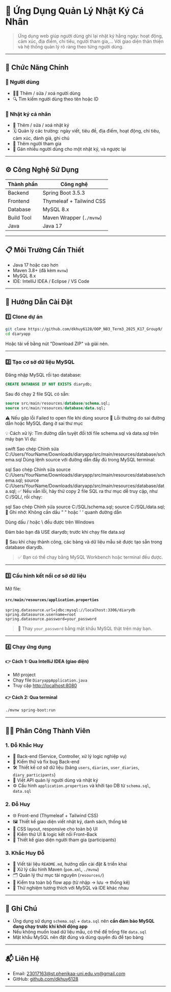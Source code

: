 # 📔 Ứng Dụng Quản Lý Nhật Ký Cá Nhân

> Ứng dụng web giúp người dùng ghi lại nhật ký hằng ngày: hoạt động, cảm xúc, địa điểm, chi tiêu, người tham gia,… Với giao diện thân thiện và hệ thống quản lý rõ ràng theo từng người dùng.

---

## 🔑 Chức Năng Chính

### 👤 Người dùng
- 🧑‍💼 Thêm / sửa / xoá người dùng
- 🔍 Tìm kiếm người dùng theo tên hoặc ID

### 📓 Nhật ký cá nhân
- 📝 Thêm / sửa / xoá nhật ký
- 🗓️ Quản lý các trường: ngày viết, tiêu đề, địa điểm, hoạt động, chi tiêu, cảm xúc, đánh giá, ghi chú
- 👥 Thêm người tham gia
- 🔗 Gán nhiều người dùng cho một nhật ký, và ngược lại

---

## ⚙️ Công Nghệ Sử Dụng

| Thành phần    | Công nghệ                                      |
|---------------|------------------------------------------------|
| Backend       | Spring Boot 3.5.3                              |
| Frontend      | Thymeleaf + Tailwind CSS                      |
| Database      | MySQL 8.x                                      |
| Build Tool    | Maven Wrapper (`./mvnw`)                       |
| Java          | Java 17                                        |

---

## 📋 Môi Trường Cần Thiết

- Java 17 hoặc cao hơn  
- Maven 3.8+ (đã kèm `mvnw`)  
- MySQL 8.x  
- IDE: IntelliJ IDEA / Eclipse / VS Code

---

## 🚀 Hướng Dẫn Cài Đặt

### 1️⃣ Clone dự án

```bash
git clone https://github.com/dkhuy6128/OOP_N03_Term3_2025_K17_Group9/
cd diaryapp
```

Hoặc tải về bằng nút "Download ZIP" và giải nén.

---

### 2️⃣ Tạo cơ sở dữ liệu MySQL

Đăng nhập MySQL rồi tạo database:

```sql
CREATE DATABASE IF NOT EXISTS diarydb;
```

Sau đó chạy 2 file SQL có sẵn:

```sql
source src/main/resources/database/schema.sql;
source src/main/resources/database/data.sql;
```
⚠️ Nếu gặp lỗi Failed to open file khi dùng source
📌 Lỗi thường do sai đường dẫn hoặc MySQL đang ở sai thư mục

💡 Cách xử lý:
Tìm đường dẫn tuyệt đối tới file schema.sql và data.sql trên máy bạn
Ví dụ:

swift
Sao chép
Chỉnh sửa
C:/Users/YourName/Downloads/diaryapp/src/main/resources/database/schema.sql
Dùng lệnh source với đường dẫn đầy đủ trong MySQL terminal:

sql
Sao chép
Chỉnh sửa
source C:/Users/YourName/Downloads/diaryapp/src/main/resources/database/schema.sql;
source C:/Users/YourName/Downloads/diaryapp/src/main/resources/database/data.sql;
✅ Nếu vẫn lỗi, hãy thử copy 2 file SQL ra thư mục dễ truy cập, như C:/SQL/, rồi chạy:

sql
Sao chép
Chỉnh sửa
source C:/SQL/schema.sql;
source C:/SQL/data.sql;
🧠 Ghi nhớ:
Không cần dấu " " hoặc ' ' quanh đường dẫn

Dùng dấu / hoặc \\ đều được trên Windows

Đảm bảo bạn đã USE diarydb; trước khi chạy file data.sql

🎯 Sau khi chạy thành công, các bảng và dữ liệu mẫu sẽ được tạo sẵn trong database diarydb.

> ✅ Bạn có thể chạy bằng MySQL Workbench hoặc terminal đều được.

---

### 3️⃣ Cấu hình kết nối cơ sở dữ liệu

Mở file:

#### `src/main/resources/application.properties`
```properties
spring.datasource.url=jdbc:mysql://localhost:3306/diarydb
spring.datasource.username=root
spring.datasource.password=your_password
```

> 🔐 Thay `your_password` bằng mật khẩu MySQL thật trên máy bạn.

---

### 4️⃣ Chạy ứng dụng

#### 👉 Cách 1: Qua IntelliJ IDEA (giao diện)
- Mở project
- Chạy file `DiaryappApplication.java`
- Truy cập [http://localhost:8080](http://localhost:8080)

#### 👉 Cách 2: Qua terminal
```bash
./mvnw spring-boot:run
```

---

## 👨‍💻 Phân Công Thành Viên

### 1. **Đỗ Khắc Huy**
- 🔧 Back-end (Service, Controller, xử lý logic nghiệp vụ)  
- 🧪 Kiểm thử và fix bug Back-end  
- 🛠️ Thiết kế cơ sở dữ liệu (bảng `users`, `diaries`, `user_diaries`, `diary_participants`)  
- 🧮 Viết API quản lý người dùng và nhật ký  
- ⚙️ Cấu hình `application.properties` và khởi tạo DB từ `schema.sql`, `data.sql`

### 2. **Đỗ Huy**
- 🌐 Front-end (Thymeleaf + Tailwind CSS)  
- 🖼️ Thiết kế giao diện viết nhật ký, danh sách, thống kê  
- 💅 CSS layout, responsive cho toàn bộ UI  
- 🧪 Kiểm thử UI & logic kết nối Front–Back  
- 🎨 Thiết kế giao diện người tham gia (participants)

### 3. **Khắc Huy Đỗ**
- 📝 Viết tài liệu `README.md`, hướng dẫn cài đặt & triển khai  
- 🧰 Xử lý cấu hình Maven (`pom.xml`, `./mvnw`)  
- 🗂️ Quản lý thư mục tài nguyên (`resources/`)  
- 🧪 Kiểm tra toàn bộ flow app (từ nhập → lưu → thống kê)  
- 🔗 Thử nghiệm tương thích với MySQL và IDE khác nhau

---

## 📌 Ghi Chú

- Ứng dụng sử dụng `schema.sql` + `data.sql` nên **cần đảm bảo MySQL đang chạy trước khi khởi động app**
- Nếu không muốn load dữ liệu mẫu, có thể để trống file `data.sql`
- Mật khẩu MySQL nên đặt đúng và dùng quyền đủ để tạo bảng

---

## 📬 Liên Hệ

- Email: [23017163@st.phenikaa-uni.edu.vn@gmail.com](mailto:23017163@st.phenikaa-uni.edu.vn)  
- GitHub: [github.com/dkhuy6128](https://github.com/dkhuy6128)

---
